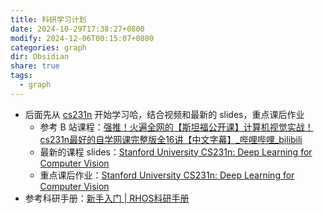 ```yaml
---
title: 科研学习计划
date: 2024-10-29T17:38:27+0800
modify: 2024-12-06T00:15:07+0800
categories: graph
dir: Obsidian
share: true
tags:
  - graph
---
```


- 后面先从 [cs231n](./cs231n.md) 开始学习哈，结合视频和最新的 slides，重点课后作业
	- 参考 B 站课程：[强推！火遍全网的【斯坦福公开课】计算机视觉实战！cs231n最好的自学网课完整版全16讲【中文字幕】\_哔哩哔哩\_bilibili](https://www.bilibili.com/video/BV1i14y1w7GJ/)
	- 最新的课程 slides：[Stanford University CS231n: Deep Learning for Computer Vision](https://cs231n.stanford.edu/schedule.html)
	- 重点课后作业：[Stanford University CS231n: Deep Learning for Computer Vision](https://cs231n.stanford.edu/assignments.html)
- 参考科研手册：[新手入门 | RHOS科研手册](https://mvig-rhos.gitbook.io/rhos-ke-yan-shou-ce/)